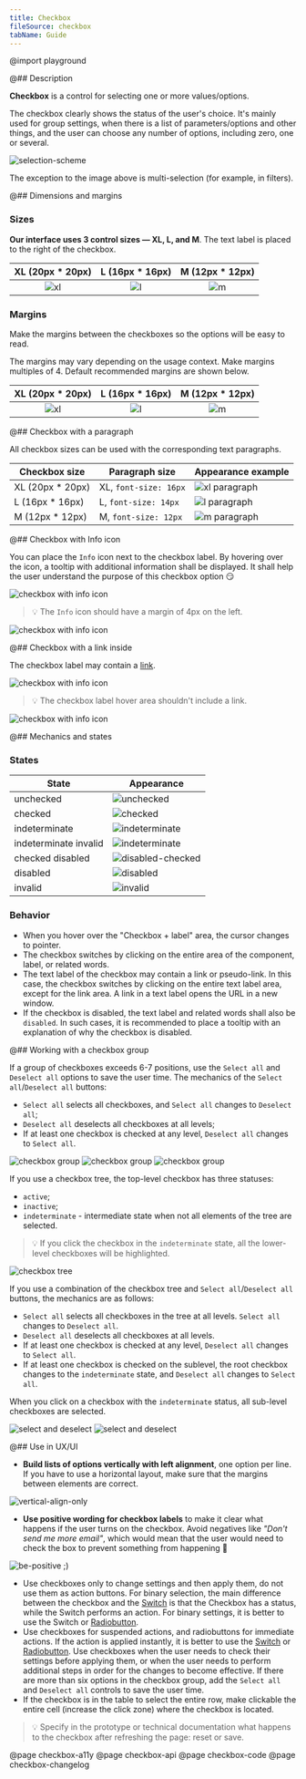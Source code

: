 ```yaml
---
title: Checkbox
fileSource: checkbox
tabName: Guide
---
```


@import playground

@## Description

**Checkbox** is a control for selecting one or more values/options.

The checkbox clearly shows the status of the user's choice. It's mainly used for group settings, when there is a list of parameters/options and other things, and the user can choose any number of options, including zero, one or several.

![selection-scheme](static/check-or-toggle.png)

The exception to the image above is multi-selection (for example, in filters).

@## Dimensions and margins

### Sizes

**Our interface uses 3 control sizes — XL, L, and M**. The text label is placed to the right of the checkbox.

|    XL (20px \* 20px)     |    L (16px \* 16px)     |    M (12px \* 12px)     |
| :----------------------: | :---------------------: | :---------------------: |
| ![xl](static/size-l.png) | ![l](static/size-m.png) | ![m](static/size-s.png) |

### Margins

Make the margins between the checkboxes so the options will be easy to read.

The margins may vary depending on the usage context. Make margins multiples of 4. Default recommended margins are shown below.

|    XL (20px \* 20px)     |    L (16px \* 16px)     |    M (12px \* 12px)     |
| :----------------------: | :---------------------: | :---------------------: |
| ![xl](static/vert-l.png) | ![l](static/vert-m.png) | ![m](static/vert-s.png) |

@## Checkbox with a paragraph

All checkbox sizes can be used with the corresponding text paragraphs.

| Checkbox size     | Paragraph size        | Appearance example                       |
| ----------------- | --------------------- | ---------------------------------------- |
| XL (20px \* 20px) | XL, `font-size: 16px` | ![xl paragraph](static/paragraph-xl.png) |
| L (16px \* 16px)  | L, `font-size: 14px`  | ![l paragraph](static/paragraph-l.png)   |
| M (12px \* 12px)  | M, `font-size: 12px`  | ![m paragraph](static/paragraph-m.png)   |

@## Checkbox with Info icon

You can place the `Info` icon next to the checkbox label. By hovering over the icon, a tooltip with additional information shall be displayed. It shall help the user understand the purpose of this checkbox option 😏

![checkbox with info icon](static/info-icon.png)

> 💡 The `Info` icon should have a margin of 4px on the left.

![checkbox with info icon](static/info-icon-margin.png)

@## Checkbox with a link inside

The checkbox label may contain a [link](/components/link).

![checkbox with info icon](static/link.png)

> 💡 The checkbox label hover area shouldn't include a link.

![checkbox with info icon](static/link-hover-zone.png)

@## Mechanics and states

### States

| State                 | Appearance                                               |
| --------------------- | -------------------------------------------------------- |
| unchecked             | ![unchecked](static/state-unchecked.png)                 |
| checked               | ![checked](static/state-checked.png)                     |
| indeterminate         | ![indeterminate](static/state-indetermenate.png)         |
| indeterminate invalid | ![indeterminate](static/state-indetermenate-invalid.png) |
| checked disabled      | ![disabled-checked](static/state-checked-disabled.png)   |
| disabled              | ![disabled](static/state-disabled.png)                   |
| invalid               | ![invalid](static/state-invalid.png)                     |

### Behavior

- When you hover over the "Checkbox + label" area, the cursor changes to pointer.
- The checkbox switches by clicking on the entire area of the component, label, or related words.
- The text label of the checkbox may contain a link or pseudo-link. In this case, the checkbox switches by clicking on the entire text label area, except for the link area. A link in a text label opens the URL in a new window.
- If the checkbox is disabled, the text label and related words shall also be `disabled`. In such cases, it is recommended to place a tooltip with an explanation of why the checkbox is disabled.

@## Working with a checkbox group

If a group of checkboxes exceeds 6-7 positions, use the `Select all` and `Deselect all` options to save the user time. The mechanics of the `Select all`/`Deselect all` buttons:

- `Select all` selects all checkboxes, and `Select all` changes to `Deselect all`;
- `Deselect all` deselects all checkboxes at all levels;
- If at least one checkbox is checked at any level, `Deselect all` changes to `Select all`.

![checkbox group](static/group-1.png) ![checkbox group](static/group-2.png) ![checkbox group](static/group-3.png)

If you use a checkbox tree, the top-level checkbox has three statuses:

- `active`;
- `inactive`;
- `indeterminate` - intermediate state when not all elements of the tree are selected.

> 💡 If you click the checkbox in the `indeterminate` state, all the lower-level checkboxes will be highlighted.

![checkbox tree](static/tree.png)

If you use a combination of the checkbox tree and `Select all`/`Deselect all` buttons, the mechanics are as follows:

- `Select all` selects all checkboxes in the tree at all levels. `Select all` changes to `Deselect all`.
- `Deselect all` deselects all checkboxes at all levels.
- If at least one checkbox is checked at any level, `Deselect all` changes to `Select all`.
- If at least one checkbox is checked on the sublevel, the root checkbox changes to the `indeterminate` state, and `Deselect all` changes to `Select all`.

When you click on a checkbox with the `indeterminate` status, all sub-level checkboxes are selected.

![select and deselect](static/select-all.png) ![select and deselect](static/deselect-all.png)

@## Use in UX/UI

- **Build lists of options vertically with left alignment**, one option per line. If you have to use a horizontal layout, make sure that the margins between elements are correct.

![vertical-align-only](static/checkboxes_yes_no.png)

- **Use positive wording for checkbox labels** to make it clear what happens if the user turns on the checkbox. Avoid negatives like _"Don't send me more email"_, which would mean that the user would need to check the box to prevent something from happening 🤯

![be-positive ;)](static/checkboxelabel_yes_no.png)

- Use checkboxes only to change settings and then apply them, do not use them as action buttons. For binary selection, the main difference between the checkbox and the [Switch](/components/switch/) is that the Checkbox has a status, while the Switch performs an action. For binary settings, it is better to use the Switch or [Radiobutton](/components/radio/).
- Use checkboxes for suspended actions, and radiobuttons for immediate actions. If the action is applied instantly, it is better to use the [Switch](/components/switch/) or [Radiobutton](/components/radio/). Use checkboxes when the user needs to check their settings before applying them, or when the user needs to perform additional steps in order for the changes to become effective.
  If there are more than six options in the checkbox group, add the `Select all` and `Deselect all` controls to save the user time.
- If the checkbox is in the table to select the entire row, make clickable the entire cell (increase the click zone) where the checkbox is located.

> 💡 Specify in the prototype or technical documentation what happens to the checkbox after refreshing the page: reset or save.

@page checkbox-a11y
@page checkbox-api
@page checkbox-code
@page checkbox-changelog
